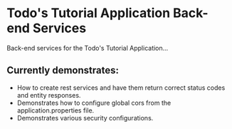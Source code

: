 # Todo's Tutorial Application Back-end Services
Back-end services for the Todo's Tutorial Application... 

## Currently demonstrates: 

- How to create rest services and have them return correct status codes and entity responses.
- Demonstrates how to configure global cors from the application.properties file.
- Demonstrates various security configurations.
